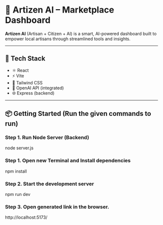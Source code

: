 # 🧠 Artizen AI – Marketplace Dashboard

**Artizen AI** (Artisan + Citizen + AI) is a smart, AI-powered dashboard built to empower local artisans through streamlined tools and insights.

---

## 🚀 Tech Stack
- ⚛️ React
- ⚡ Vite
- 🎨 Tailwind CSS
- 🧠 OpenAI API (integrated)
- 🌐 Express (backend)

---

## 📦 Getting Started (Run the given commands to run)

### Step 1. Run Node Server (Backend)
node server.js

### Step 1. **Open new Terminal** and Install dependencies
npm install

### Step 2. Start the development server
npm run dev

### Step 3. Open generated link in the browser.
http://localhost:5173/

